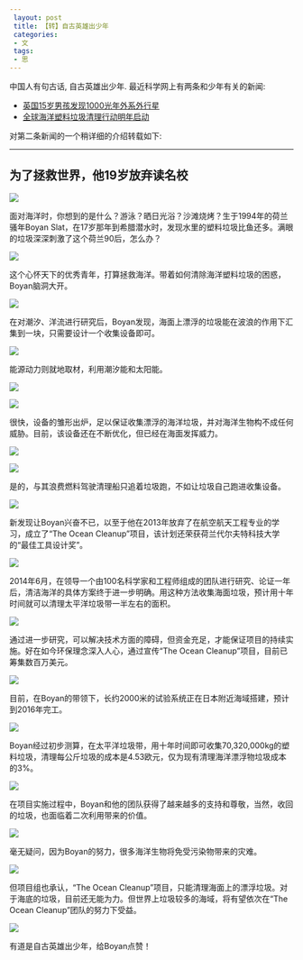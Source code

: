```yaml
---
 layout: post
 title: 【转】自古英雄出少年
 categories:
 - 文
 tags:
 - 思
---
```



中国人有句古话, 自古英雄出少年. 最近科学网上有两条和少年有关的新闻:

- [英国15岁男孩发现1000光年外系外行星](http://news.sciencenet.cn/htmlnews/2015/6/320774.shtm)
- [全球海洋塑料垃圾清理行动明年启动](http://news.sciencenet.cn/htmlnews/2015/6/320281.shtm)

对第二条新闻的一个稍详细的介绍转载如下:

----

## 为了拯救世界，他19岁放弃读名校

![](/pic/自古英雄出少年-1.jpeg)

面对海洋时，你想到的是什么？游泳？晒日光浴？沙滩烧烤？生于1994年的荷兰骚年Boyan Slat，在17岁那年到希腊潜水时，发现水里的塑料垃圾比鱼还多。满眼的垃圾深深刺激了这个荷兰90后，怎么办？

![](/pic/自古英雄出少年-2.jpeg)

这个心怀天下的优秀青年，打算拯救海洋。带着如何清除海洋塑料垃圾的困惑，Boyan脑洞大开。

![](/pic/自古英雄出少年-3.jpeg)

在对潮汐、洋流进行研究后，Boyan发现，海面上漂浮的垃圾能在波浪的作用下汇集到一块，只需要设计一个收集设备即可。

![](/pic/自古英雄出少年-4.jpeg)

能源动力则就地取材，利用潮汐能和太阳能。

![](/pic/自古英雄出少年-5.jpeg)

![](/pic/自古英雄出少年-6.jpeg)

很快，设备的雏形出炉，足以保证收集漂浮的海洋垃圾，并对海洋生物构不成任何威胁。目前，该设备还在不断优化，但已经在海面发挥威力。

![](/pic/自古英雄出少年-7.jpeg)

![](/pic/自古英雄出少年-8.jpeg)

是的，与其浪费燃料驾驶清理船只追着垃圾跑，不如让垃圾自己跑进收集设备。

![](/pic/自古英雄出少年-9.jpeg)

新发现让Boyan兴奋不已，以至于他在2013年放弃了在航空航天工程专业的学习，成立了“The Ocean Cleanup”项目，该计划还荣获荷兰代尔夫特科技大学的“最佳工具设计奖”。

![](/pic/自古英雄出少年-10.jpeg)

2014年6月，在领导一个由100名科学家和工程师组成的团队进行研究、论证一年后，清洁海洋的具体方案终于进一步明确。用这种方法收集海面垃圾，预计用十年时间就可以清理太平洋垃圾带一半左右的面积。

![](/pic/自古英雄出少年-11.jpeg)

通过进一步研究，可以解决技术方面的障碍，但资金充足，才能保证项目的持续实施。好在如今环保理念深入人心，通过宣传“The Ocean Cleanup”项目，目前已筹集数百万美元。

![](/pic/自古英雄出少年-12.jpeg)

目前，在Boyan的带领下，长约2000米的试验系统正在日本附近海域搭建，预计到2016年完工。

![](/pic/自古英雄出少年-13.jpeg)

Boyan经过初步测算，在太平洋垃圾带，用十年时间即可收集70,320,000kg的塑料垃圾，清理每公斤垃圾的成本是4.53欧元，仅为现有清理海洋漂浮物垃圾成本的3%。

![](/pic/自古英雄出少年-14.jpeg)

在项目实施过程中，Boyan和他的团队获得了越来越多的支持和尊敬，当然，收回的垃圾，也面临着二次利用带来的价值。

![](/pic/自古英雄出少年-15.jpeg)

毫无疑问，因为Boyan的努力，很多海洋生物将免受污染物带来的灾难。

![](/pic/自古英雄出少年-16.jpeg)

但项目组也承认，“The Ocean Cleanup”项目，只能清理海面上的漂浮垃圾。对于海底的垃圾，目前还无能为力。但世界上垃圾较多的海域，将有望依次在“The Ocean Cleanup”团队的努力下受益。

![](/pic/自古英雄出少年-17.jpeg)

有道是自古英雄出少年，给Boyan点赞！

